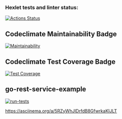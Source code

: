 ### Hexlet tests and linter status:
[![Actions Status](https://github.com/AsyaKnyazeva/frontend-project-lvl1/workflows/hexlet-check/badge.svg)](https://github.com/AsyaKnyazeva/frontend-project-lvl1/actions)
## Codeclimate Maintainability Badge
[![Maintainability](https://api.codeclimate.com/v1/badges/a99a88d28ad37a79dbf6/maintainability)](https://codeclimate.com/github/codeclimate/codeclimate/maintainability)
## Codeclimate Test Coverage Badge
[![Test Coverage](https://api.codeclimate.com/v1/badges/a99a88d28ad37a79dbf6/test_coverage)](https://codeclimate.com/github/codeclimate/codeclimate/test_coverage)
## go-rest-service-example
[![run-tests](https://github.com/AsyaKnyazeva/frontend-project-lvl1/workflows/run-tests/badge.svg)](https://github.com/AsyaKnyazeva/frontend-project-lvl1/actions)

https://asciinema.org/a/5RZyWhJlDrfdB8GfwrkaKIJLT